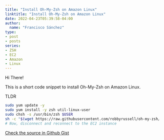```yaml
---
title: "Install Oh-My-Zsh on Amazon Linux"
linktitle: "Install Oh-My-Zsh on Amazon Linux"
date: 2022-04-23T05:39:58-04:00
author:
  name: "Francisco Sánchez"
type:
- post
- posts
series:
- ZSH
- EC2
- Amazon
- Linux
---
```


Hi There!

This is a short code snippet to install Oh-My-Zsh on Amazon Linux.

TLDR

```sh
sudo yum update -y
sudo yum install -y zsh util-linux-user
sudo chsh -s /usr/bin/zsh $USER
sh -c "$(wget https://raw.githubusercontent.com/robbyrussell/oh-my-zsh/master/tools/install.sh -O -)"
# Now, disconnect and reconnect to the EC2 instance
```

[Check the source in Github Gist](https://gist.github.com/fransafu/9128c94a3a15f70d9727a3cbb287ba7c)
